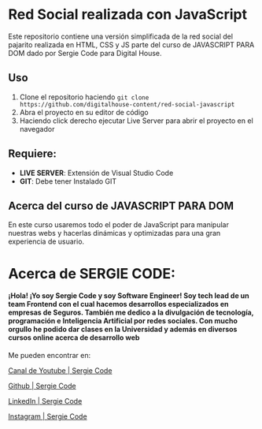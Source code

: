 # Red Social realizada con JavaScript

Este repositorio contiene una versión simplificada de la red social del pajarito realizada en HTML, CSS y JS parte del curso de JAVASCRIPT PARA DOM dado por Sergie Code para Digital House.

## Uso

1.  Clone el repositorio haciendo `git clone https://github.com/digitalhouse-content/red-social-javascript`
2.  Abra el proyecto en su editor de código
3.  Haciendo click derecho ejecutar Live Server para abrir el proyecto en el navegador

## Requiere:

-   **LIVE SERVER**: Extensión de Visual Studio Code
-   **GIT**: Debe tener Instalado GIT

## Acerca del curso de JAVASCRIPT PARA DOM
En este curso usaremos todo el poder de JavaScript para manipular nuestras webs y hacerlas dinámicas y optimizadas para una gran experiencia de usuario.

# Acerca de SERGIE CODE:
#### ¡Hola! ¡Yo soy Sergie Code y soy Software Engineer! Soy tech lead de un team Frontend con el cual hacemos desarrollos especializados en empresas de Seguros. También me dedico a la divulgación de tecnología, programación e Inteligencia Artificial por redes sociales. Con mucho orgullo he podido dar clases en la Universidad y además en diversos cursos online acerca de desarrollo web

Me pueden encontrar en: 

[Canal de Youtube | Sergie Code](https://www.youtube.com/@SergieCode)

[Github | Sergie Code](https://github.com/sergiecode)

[LinkedIn | Sergie Code](https://www.linkedin.com/in/sergiecode/)

[Instagram | Sergie Code](https://www.instagram.com/sergiecode)
